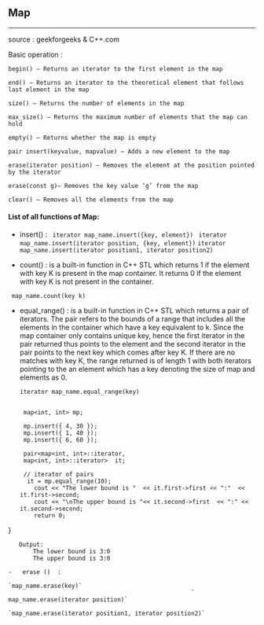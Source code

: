 ##            Map 
-------------------------------------------------------------------------
source : geekforgeeks & C++.com

Basic operation : 

    begin() – Returns an iterator to the first element in the map
    
    end() – Returns an iterator to the theoretical element that follows last element in the map
    
    size() – Returns the number of elements in the map
    
    max_size() – Returns the maximum number of elements that the map can hold
    
    empty() – Returns whether the map is empty
    
    pair insert(keyvalue, mapvalue) – Adds a new element to the map
    
    erase(iterator position) – Removes the element at the position pointed by the iterator
    
    erase(const g)– Removes the key value ‘g’ from the map
    
    clear() – Removes all the elements from the map 
                  
                  
#### List of all functions of Map: 
 - insert() : 
                                       ` iterator map_name.insert({key, element})`
                                       ` iterator map_name.insert(iterator position, {key, element})`
                                        `iterator map_name.insert(iterator position1, iterator position2)`
                                        
-   count() : is a built-in function in C++ STL which returns 1 if the element with key K is present in the map container. 
                                              It returns 0 if the element with key K is not present in the container.
                                                       
`  map_name.count(key k) `
 - equal_range() : is a built-in function in C++ STL which returns a pair of iterators. The pair refers to the bounds of a range that includes all the elements in the container which have a key equivalent to k. Since the map container only contains unique key, hence the first iterator in the pair returned thus points to the element and the second iterator in the pair points to the next key which comes after key K. If there are no matches with key K, the  range returned is of length 1 with both iterators pointing to the an element which has a key denoting the size  of map and elements as 0.
                                                 
    `iterator map_name.equal_range(key)`
   ```
   
    map<int, int> mp; 

    mp.insert({ 4, 30 }); 
    mp.insert({ 1, 40 }); 
    mp.insert({ 6, 60 }); 

    pair<map<int, int>::iterator, 
    map<int, int>::iterator>  it; 

    // iterator of pairs 
     it = mp.equal_range(10); 
       cout << "The lower bound is "  << it.first->first << ":"  << it.first->second; 
       cout << "\nThe upper bound is "<< it.second->first  << ":" << it.second->second; 
       return 0; 
  } 
 ```
    Output:
        The lower bound is 3:0
        The upper bound is 3:0
        
-   erase ()  : 
                                                      `map_name.erase(key)`
                                                     ` map_name.erase(iterator position)`
                                                      `map_name.erase(iterator position1, iterator position2)`
                                                      
                                                      
                                                      
                                                      
                                                      
                                                      
                                                      
                                                      
                                                      
                                                      
                                                      
